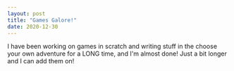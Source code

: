 ```yaml
---
layout: post
title: "Games Galore!"
date: 2020-12-30
---
```


I have been working on games in scratch and writing stuff in the choose your own adventure for a LONG time, and I'm almost done! Just a bit longer and I can add them on!